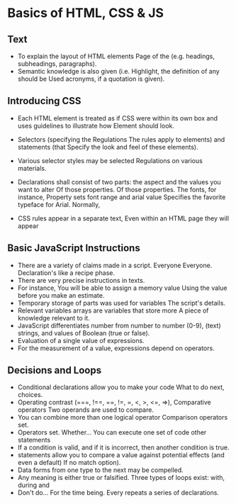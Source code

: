 # Basics of HTML, CSS & JS

## Text
* To explain the layout of HTML elements Page of the (e.g. headings, subheadings, paragraphs). 
* Semantic knowledge is also given (i.e. Highlight, the definition of any should be Used acronyms, if a quotation is given).

## Introducing CSS
* Each HTML element is treated as if CSS were within its own box and uses guidelines to illustrate how Element should look. 

* Selectors (specifying the Regulations The rules apply to elements) and statements (that Specify the look and feel of these elements). 

* Various selector styles may be selected Regulations on various materials.
* Declarations shall consist of two parts: the aspect and the values you want to alter Of those properties. Of those properties. The fonts, for instance, Property sets font range and arial value Specifies the favorite typeface for Arial. Normally, 
* CSS rules appear in a separate text, 
Even within an HTML page they will appear


## Basic JavaScript Instructions
* There are a variety of claims made in a script. Everyone Everyone. Declaration's like a recipe phase. 
* There are very precise instructions in texts.
* For instance, You will be able to assign a memory value Using the value before you make an estimate. 
* Temporary storage of parts was used for variables The script's details. 
* Relevant variables arrays are variables that store more A piece of knowledge relevant to it. 
* JavaScript differentiates number from number to number (0-9), (text) strings, and values of Boolean (true or false). 
* Evaluation of a single value of expressions. 
* For the measurement of a value, expressions depend on operators.


## Decisions and Loops
* Conditional declarations allow you to make your code What to do next, choices. 
* Operating contrast (===, !==, ==, !=, =, <, >, <=, =>), Comparative operators Two operands are used to compare. 
* You can combine more than one logical operator Comparison operators set.
* Operators set. Whether... You can execute one set of code other statements 
* If a condition is valid, and if it is incorrect, then another condition is true.
*  statements allow you to compare a value against potential effects (and even a default) 
If no match option). 
* Data forms from one type to the next may be compelled. 
* Any meaning is either true or falsified. Three types of loops exist: with, during and 
* Don't do... For the time being. Every repeats a series of declarations.

